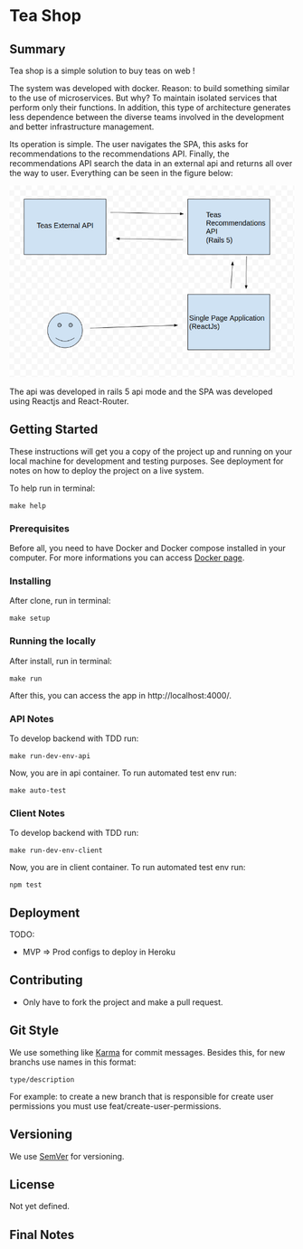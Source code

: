 # Tea Shop

## Summary
Tea shop is a simple solution to buy teas on web !

The system was developed with docker. Reason: to build something similar to the use of microservices.
But why? To maintain isolated services that perform only their functions. In addition, this type of architecture generates less dependence between the diverse teams involved in the development and better infrastructure management.

Its operation is simple. The user navigates the SPA, this asks for recommendations to the recommendations API.
Finally, the recommendations API search the data in an external api and returns all over the way to user.
Everything can be seen in the figure below:

![Teas Store](./images/tea-shop.png)

The api was developed in  rails 5 api mode and the SPA was developed using Reactjs and React-Router.

## Getting Started

These instructions will get you a copy of the project up and running on your local machine for development and testing purposes. See deployment for notes on how to deploy the project on a live system.

To help run in terminal:
```
make help
```

### Prerequisites

Before all, you need to have Docker and Docker compose installed in your computer.
For more informations you can access [Docker page](https://www.docker.com/).

### Installing

After clone, run in terminal:
```
make setup
```

### Running the locally

After install, run in terminal:
```
make run
```
After this, you can access the app in http://localhost:4000/.

### API Notes

To develop backend with TDD run:
```
make run-dev-env-api
```
Now, you are in api container. To run automated test env run:
```
make auto-test
```

### Client Notes
To develop backend with TDD run:
```
make run-dev-env-client
```
Now, you are in client container. To run automated test env run:
```
npm test
```

## Deployment

TODO:
* MVP => Prod configs to deploy in Heroku

## Contributing

* Only have to fork the project and make a pull request.

## Git Style

We use something like [Karma](http://karma-runner.github.io/1.0/dev/git-commit-msg.html) for commit messages.
Besides this, for new branchs use names in this format:
```
type/description
```
For example: to create a new branch that is responsible for create user permissions you must use feat/create-user-permissions.

## Versioning

We use [SemVer](http://semver.org/) for versioning.

## License

Not yet defined.

## Final Notes
